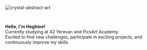 ![crystal-abstract-art](https://github.com/hheghine/hheghine/assets/119530584/e5f5efa8-2fa8-45ca-921a-978ac3bda419)

<br>

**Hello, I'm Heghine!**
<br>
Currently studying at 42 Yerevan and PicsArt Academy.<br>
Excited to find new challenges, participate in exciting projects, and continuously improve my skills.<br>
